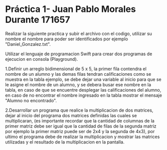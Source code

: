 <h1> Práctica 1- Juan Pablo Morales Durante 171657 </h1>

Realizar la siguiente practica y subir el archivo con el codigo, utilizar su nombre el nombre para poder ser identificados por ejemplo "Daniel_Gonzalez.txt".

Utilizar el lenguaje de programacion Swift para crear dos programas de ejecucion en consola (Playground).

1.Definir un arreglo bidimensional de 5 x 5, la primer fila contendra el nombre de un alumno y las demas filas tendran calificaciones como se muestra en la tabla ejemplo,
se debe dejar una variable al inicio para que se le asigne el nombre de un alumno, y se debera busar ese nombre en la tabla, en caso de que se encuentre desplegar
las calificaciones del alumno, en caso de no encontrar el nombre ingresado en la tabla mostrar el mensaje "Alumno no encontrado".

2.Desarrollar un programa que realice la multiplicacion de dos matrices, dejar al inicio del programa dos matrices definidas las cuales se multiplicaran, 
(es importante recordar que la cantidad de columnas de la primer matriz debe ser igual que la cantidad de filas de la segunda matriz por ejemplo la primer
matriz puede ser de 2x4 y la segunda de 4x3), por ultimo el programa debe de realizar la multiplicacion y mostrar las matrices utilizadas y el resultado de la multiplicacion en la pantalla.
